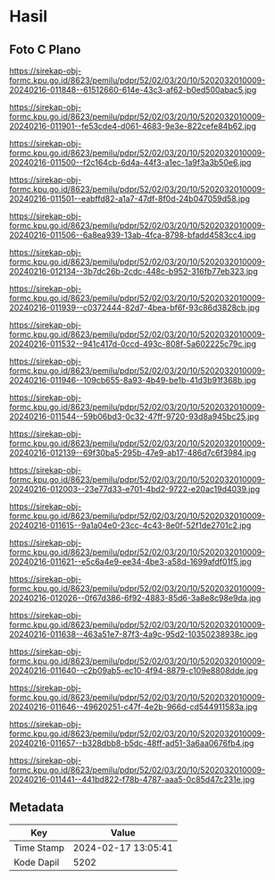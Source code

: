 # Hasil

## Foto C Plano

https://sirekap-obj-formc.kpu.go.id/8623/pemilu/pdpr/52/02/03/20/10/5202032010009-20240216-011848--61512660-614e-43c3-af62-b0ed500abac5.jpg

https://sirekap-obj-formc.kpu.go.id/8623/pemilu/pdpr/52/02/03/20/10/5202032010009-20240216-011901--fe53cde4-d061-4683-9e3e-822cefe84b62.jpg

https://sirekap-obj-formc.kpu.go.id/8623/pemilu/pdpr/52/02/03/20/10/5202032010009-20240216-011500--f2c164cb-6d4a-44f3-a1ec-1a9f3a3b50e6.jpg

https://sirekap-obj-formc.kpu.go.id/8623/pemilu/pdpr/52/02/03/20/10/5202032010009-20240216-011501--eabffd82-a1a7-47df-8f0d-24b047059d58.jpg

https://sirekap-obj-formc.kpu.go.id/8623/pemilu/pdpr/52/02/03/20/10/5202032010009-20240216-011506--6a8ea939-13ab-4fca-8798-bfadd4583cc4.jpg

https://sirekap-obj-formc.kpu.go.id/8623/pemilu/pdpr/52/02/03/20/10/5202032010009-20240216-012134--3b7dc26b-2cdc-448c-b952-316fb77eb323.jpg

https://sirekap-obj-formc.kpu.go.id/8623/pemilu/pdpr/52/02/03/20/10/5202032010009-20240216-011939--c0372444-82d7-4bea-bf6f-93c86d3828cb.jpg

https://sirekap-obj-formc.kpu.go.id/8623/pemilu/pdpr/52/02/03/20/10/5202032010009-20240216-011532--941c417d-0ccd-493c-808f-5a602225c79c.jpg

https://sirekap-obj-formc.kpu.go.id/8623/pemilu/pdpr/52/02/03/20/10/5202032010009-20240216-011946--109cb655-8a93-4b49-be1b-41d3b91f368b.jpg

https://sirekap-obj-formc.kpu.go.id/8623/pemilu/pdpr/52/02/03/20/10/5202032010009-20240216-011544--59b06bd3-0c32-47ff-9720-93d8a945bc25.jpg

https://sirekap-obj-formc.kpu.go.id/8623/pemilu/pdpr/52/02/03/20/10/5202032010009-20240216-012139--69f30ba5-295b-47e9-ab17-486d7c6f3984.jpg

https://sirekap-obj-formc.kpu.go.id/8623/pemilu/pdpr/52/02/03/20/10/5202032010009-20240216-012003--23e77d33-e701-4bd2-9722-e20ac19d4039.jpg

https://sirekap-obj-formc.kpu.go.id/8623/pemilu/pdpr/52/02/03/20/10/5202032010009-20240216-011615--9a1a04e0-23cc-4c43-8e0f-52f1de2701c2.jpg

https://sirekap-obj-formc.kpu.go.id/8623/pemilu/pdpr/52/02/03/20/10/5202032010009-20240216-011621--e5c6a4e9-ee34-4be3-a58d-1699afdf01f5.jpg

https://sirekap-obj-formc.kpu.go.id/8623/pemilu/pdpr/52/02/03/20/10/5202032010009-20240216-012026--0f67d386-6f92-4883-85d6-3a8e8c98e9da.jpg

https://sirekap-obj-formc.kpu.go.id/8623/pemilu/pdpr/52/02/03/20/10/5202032010009-20240216-011638--463a51e7-87f3-4a9c-95d2-10350238938c.jpg

https://sirekap-obj-formc.kpu.go.id/8623/pemilu/pdpr/52/02/03/20/10/5202032010009-20240216-011640--c2b09ab5-ec10-4f94-8879-c109e8808dde.jpg

https://sirekap-obj-formc.kpu.go.id/8623/pemilu/pdpr/52/02/03/20/10/5202032010009-20240216-011646--49620251-c47f-4e2b-966d-cd544911583a.jpg

https://sirekap-obj-formc.kpu.go.id/8623/pemilu/pdpr/52/02/03/20/10/5202032010009-20240216-011657--b328dbb8-b5dc-48ff-ad51-3a6aa0676fb4.jpg

https://sirekap-obj-formc.kpu.go.id/8623/pemilu/pdpr/52/02/03/20/10/5202032010009-20240216-011441--441bd822-f78b-4787-aaa5-0c85d47c231e.jpg


## Metadata

| Key        | Value               |
| ---------- | ------------------- |
| Time Stamp | 2024-02-17 13:05:41 |
| Kode Dapil | 5202                |



